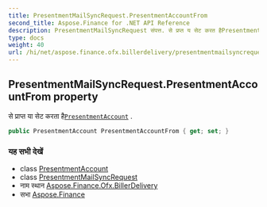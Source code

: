 ```yaml
---
title: PresentmentMailSyncRequest.PresentmentAccountFrom
second_title: Aspose.Finance for .NET API Reference
description: PresentmentMailSyncRequest संपत्त. से प्रप्त य सेट करत हैPresentmentAccount .
type: docs
weight: 40
url: /hi/net/aspose.finance.ofx.billerdelivery/presentmentmailsyncrequest/presentmentaccountfrom/
---
```

## PresentmentMailSyncRequest.PresentmentAccountFrom property

से प्राप्त या सेट करता है[`PresentmentAccount`](../../../aspose.finance.ofx/presentmentaccount/) .

```csharp
public PresentmentAccount PresentmentAccountFrom { get; set; }
```

### यह सभी देखें

* class [PresentmentAccount](../../../aspose.finance.ofx/presentmentaccount/)
* class [PresentmentMailSyncRequest](../)
* नाम स्थान [Aspose.Finance.Ofx.BillerDelivery](../../presentmentmailsyncrequest/)
* सभा [Aspose.Finance](../../../)


